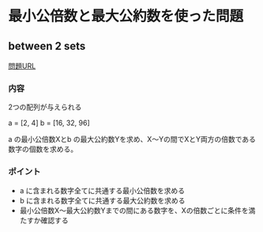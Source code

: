 # 最小公倍数と最大公約数を使った問題

## between 2 sets

[問題URL](https://www.hackerrank.com/challenges/between-two-sets/problem?isFullScreen=true)

### 内容
2つの配列が与えられる

a = [2, 4]
b = [16, 32, 96]

a の最小公倍数Xとb の最大公約数Yを求め、X〜Yの間でXとY両方の倍数である数字の個数を求める。


### ポイント

- a に含まれる数字全てに共通する最小公倍数を求める
- b に含まれる数字全てに共通する最大公約数を求める
- 最小公倍数X〜最大公約数Yまでの間にある数字を、Xの倍数ごとに条件を満たすか確認する


